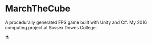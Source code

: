# MarchTheCube
A procedurally generated FPS game built with Unity and C#. My 2016 computing project at Sussex Downs College.

:alembic:
